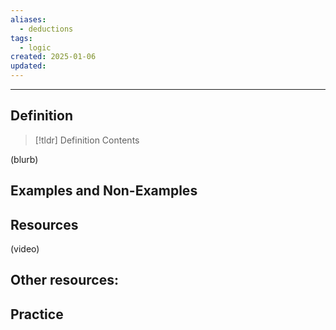 ```yaml
---
aliases:
  - deductions
tags:
  - logic
created: 2025-01-06
updated:
---
```

---
## Definition 

> [!tldr] Definition
> Contents

(blurb)

## Examples and Non-Examples

## Resources 

(video)

Other resources: 
- 

## Practice 
